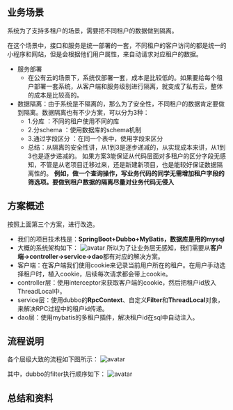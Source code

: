 ## 业务场景
 系统为了支持多租户的场景，需要把不同租户的数据做到隔离。
 
 
 
 在这个场景中，接口和服务是统一部署的一套，不同租户的客户访问的都是统一的小程序和网站，但是会根据他们用户属性，来自动请求对应租户的数据。
 
 - 服务部署
   - 在公有云的场景下，系统仅部署一套，成本是比较低的。如果要给每个租户部署一套系统，从客户端和服务级别进行隔离，就变成了私有云，整体的成本是比较高的。
 - 数据隔离：由于系统是不隔离的，那么为了安全性，不同租户的数据肯定要做到隔离。数据隔离也有不少方案，可以分为3种：
   - 1.分库 ：不同的租户使用不同的库
   - 2.分schema ：使用数据库的schema机制
   - 3.通过字段区分 ：在同一个表中，使用字段来区分
   - 总结：从隔离的安全性讲，从1到3是逐步递减的，从实现成本来讲，从1到3也是逐步递减的。
   如果方案3能保证从代码层面对多租户的区分字段无感知，不管是从老项目迁移过来，还是新建新项目，也是能较好保证数据隔离性的。
   **例如，做一个查询操作，写业务代码的同学无需增加租户字段的筛选项。要做到租户数据的隔离尽量对业务代码无侵入**
   
## 方案概述
   按照上面第三个方案，进行改造。
   - 我们的项目技术栈是：**SpringBoot+Dubbo+MyBatis，数据库是用的mysql**
   - 大概的系统架构如下：
  ![avatar](https://outter.oss-cn-shanghai.aliyuncs.com/%E5%A4%9A%E7%A7%9F%E6%88%B7%E5%9C%BA%E6%99%AF.jpg)
  所以为了让业务层无感知，我们需要从**客户端->controller->service->dao**都有对应的解决方案。
  - 客户端：在客户端我们使用cookie来记录当前用户所在的租户。在用户手动选择租户时，植入cookie，后续每次请求都会带上cookie。
  - controller层：使用interceptor来获取客户端的cookie，然后把租户id放入ThreadLocal中。
  - service层：使用dubbo的**RpcContext**、自定义**Filter**和**ThreadLocal**对象，来解决RPC过程中的租户id传递。
  - dao层：使用mybatis的多租户插件，解决租户id在sql中自动注入。
## 流程说明
各个层级大致的流程如下图所示：
![avatar](https://outter.oss-cn-shanghai.aliyuncs.com/%E5%A4%9A%E7%A7%9F%E6%88%B7%E6%B5%81%E7%A8%8B.jpg)

其中，dubbo的filter执行顺序如下：
![avatar](https://outter.oss-cn-shanghai.aliyuncs.com/dubbo%20filer%E6%89%A7%E8%A1%8C%E9%A1%BA%E5%BA%8F.jpg)

## 总结和资料
